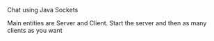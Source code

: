 Chat using Java Sockets

Main entities are Server and Client. Start the server and then as many clients as you want
